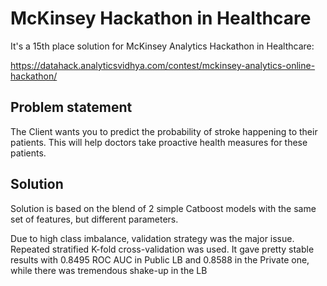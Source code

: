 # McKinsey Hackathon in Healthcare
It's a 15th place solution for McKinsey Analytics Hackathon in Healthcare:

https://datahack.analyticsvidhya.com/contest/mckinsey-analytics-online-hackathon/

## Problem statement
The Client wants you to predict the probability of stroke happening to their patients. This will help doctors take proactive health measures for these patients.

## Solution
Solution is based on the blend of 2 simple Catboost models with the same set of features, but different parameters.

Due to high class imbalance, validation strategy was the major issue. Repeated stratified K-fold cross-validation was used. It gave pretty stable results with 0.8495 ROC AUC in Public LB and 0.8588 in the Private one, while there was tremendous shake-up in the LB

